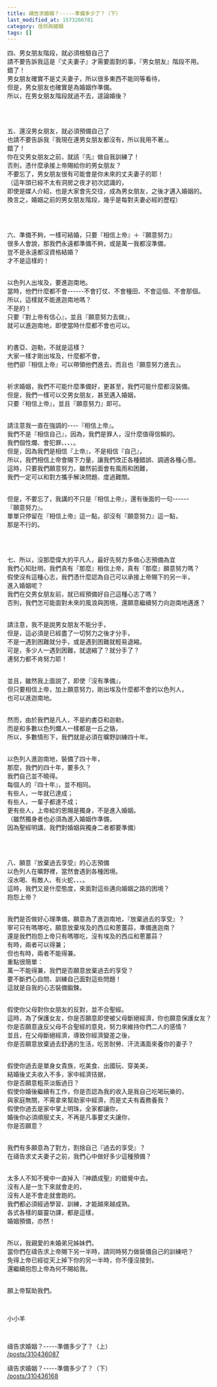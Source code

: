 ```yaml
---
title: 禱告求婚姻？-----準備多少了？（下）
last_modified_at: 1573266781
category: 信仰與婚姻
tags: []
---
```


<p>四、男女朋友階段，就必須檢驗自己了<br/>
請不要告訴我這是『丈夫妻子』才需要面對的事，『男女朋友』階段不用。<br/>
錯了！<br/>
男女朋友確實不是丈夫妻子，所以很多東西不能同等看待，<br/>
但是，男女朋友也確實是為婚姻作準備。<br/>
所以，在男女朋友階段就過不去，遑論婚後？</p>
<p> </p>
<p><br/>
五、還沒男女朋友，就必須預備自己了<br/>
也請不要告訴我『我現在連男女朋友都沒有，所以我用不著』。<br/>
錯了！<br/>
你在交男女朋友之前，就該『先』做自我訓練了！<br/>
否則，憑什麼承接上帝賜給你的男女朋友？<br/>
不要忘了，男女朋友很有可能會是你未來的丈夫妻子的耶！<br/>
（這年頭已經不太有洞房之夜才初次認識的，<br/>
即使是媒人介紹，也是大家會先交往，成為男女朋友，之後才邁入婚姻的。<br/>
換言之，婚姻之前的男女朋友階段，幾乎是每對夫妻必經的歷程）</p>
<p> </p>
<p><br/>
六、準備不夠，一樣可結婚，只要『相信上帝』＋『願意努力』<br/>
很多人會說，那我們永遠都準備不夠，或是萬一我都沒準備，<br/>
豈不是永遠都沒資格結婚？<br/>
才不是這樣的！</p>
<p><br/>
以色列人出埃及，要進迦南地。<br/>
當時，他們什麼都不會------不會打仗、不會種田、不會這個、不會那個。<br/>
所以，這樣就不能進迦南地嗎？<br/>
不是的！<br/>
只要『對上帝有信心』，並且『願意努力去做』，<br/>
就可以進迦南地，即使當時什麼都不會也可以。</p>
<p><br/>
約書亞、迦勒，不就是這樣？<br/>
大家一樣才剛出埃及，什麼都不會，<br/>
他們卻『相信上帝』可以帶領他們進去，而且也『願意努力進去』。</p>
<p><br/>
祈求婚姻，我們不可能什麼準備好，更甚至，我們可能什麼都沒裝備。<br/>
但是，我們一樣可以交男女朋友，甚至邁入婚姻，<br/>
只要『相信上帝』，並且『願意努力』即可。</p>
<p><br/>
請注意我一直在強調的----『相信上帝』。<br/>
我們不是『相信自己』，因為，我們是罪人，沒什麼值得信賴的。<br/>
我們個性爛、會犯罪、、、、。<br/>
但是，因為我們是相信『上帝』，不是相信『自己』，<br/>
所以，我們相信上帝會賜下力量，讓我們改正各種錯誤、調適各種心態。<br/>
這時，只要我們願意努力，雖然前面會有風雨和困難，<br/>
我們一定可以和對方攜手解決問題、度過難關。</p>
<p><br/>
但是，不要忘了，我講的不只是『相信上帝』，還有後面的一句------<br/>
『願意努力』。<br/>
單單只停留在『相信上帝』這一點，卻沒有『願意努力』這一點，<br/>
那是不行的。</p>
<p> </p>
<p><br/>
七、所以，沒那麼偉大的平凡人，最好先努力多做心志預備為宜<br/>
我們心知肚明，我們真有『那麼』相信上帝，真有『那麼』願意努力嗎？<br/>
假使沒有這種心志，我們憑什麼認為自己可以承接上帝賜下的另一半，<br/>
進入婚姻呢？<br/>
我們在交男女朋友前，就已經預備好自己這種心志了嗎？<br/>
否則，我們怎可能面對未來的風浪與困境，還願意繼續努力向迦南地邁進？</p>
<p><br/>
請注意，我不是說男女朋友不能分手，<br/>
但是，這必須是已經盡了一切努力之後才分手，<br/>
不是一遇到困難就分手，或是遇到困難就輕易退縮。<br/>
可是，多少人一遇到困難，就退縮了？就分手了？<br/>
連努力都不肯努力耶！</p>
<p><br/>
並且，雖然我上面說了，即使『沒有準備』，<br/>
但只要相信上帝，加上願意努力，剛出埃及什麼都不會的以色列人，<br/>
也可以進迦南地。</p>
<p><br/>
然而，由於我們是凡人，不是約書亞和迦勒，<br/>
而是和多數以色列爛人一樣都是一丘之貉，<br/>
所以，多數情形下，我們就是必須在曠野訓練四十年。</p>
<p><br/>
以色列人進迦南地，裝備了四十年，<br/>
那麼，我們的四十年，要多久？<br/>
我們自己並不曉得。<br/>
每個人的『四十年』，並不相同。<br/>
有些人，一年就已達成；<br/>
有些人，一輩子都達不成；<br/>
更有些人，上帝給的恩賜是獨身，不是進入婚姻。<br/>
（雖然獨身者也必須為進入婚姻作準備，<br/>
因為聖經明講，我們對婚姻與獨身二者都要準備）</p>
<p> </p>
<p><br/>
八、願意『放棄過去享受』的心志預備<br/>
以色列人在曠野裡，當然會遇到各種困境。<br/>
沒水喝、有敵人、有火蛇、、、。<br/>
這時，我們又是什麼態度，來面對這些邁向婚姻之路的困境？<br/>
抱怨上帝？</p>
<p><br/>
我們是否做好心理準備，願意為了進迦南地，『放棄過去的享受』？<br/>
寧可只有嗎哪吃，願意放棄埃及的西瓜和蔥薑蒜，準備進迦南？<br/>
還是我們抱怨上帝只有嗎哪吃，沒有埃及的西瓜和蔥薑蒜？<br/>
有時，兩者可以得兼；<br/>
但也有時，兩者不能得兼。<br/>
重點很簡單：<br/>
萬一不能得兼，我們是否願意放棄過去的享受？<br/>
要不斷捫心自問、訓練自己面對這些問題！<br/>
這就是自我的心志裝備鍛鍊。</p>
<p><br/>
假使你父母對你女朋友的反對，並不合聖經。<br/>
這時，為了保護女友，你是否願意即使被父母斷絕經濟，你也願意保護女友？<br/>
你是否願意違反父母不合聖經的意見，努力來維持你們二人的感情？<br/>
並且，在父母斷絕經濟，導致你經濟變差之後，<br/>
你是否願意放棄過去舒適的生活，吃苦耐勞、汗流滿面來養你的妻子？</p>
<p><br/>
假使你過去是單身女貴族，吃美食、出國玩、穿美美，<br/>
結婚後丈夫收入不多，家中經濟拮据，<br/>
你是否願意粗茶淡飯過日？<br/>
假使你婚後繼續有工作，你是否認為我的收入是我自己吃喝玩樂的，<br/>
與家庭無關，不需拿來幫助家中經濟，而是丈夫有義務養我？<br/>
假使你過去是家中掌上明珠，全家都讓你，<br/>
婚後你必須順服丈夫，不再是凡事要丈夫讓你，<br/>
你是否願意？</p>
<p><br/>
我們有多願意為了對方，割捨自己『過去的享受』？<br/>
在禱告求丈夫妻子之前，我們心中做好多少這種預備？</p>
<p><br/>
太多人不知不覺中一直掉入『神蹟成聖』的錯覺中去。<br/>
沒有人是一生下來就會走的，<br/>
沒有人是不會走就會跑的。<br/>
我們都必須經過學習、訓練，才能越來越成熟。<br/>
各式各樣的屬靈功課，都是這樣，<br/>
婚姻預備，亦然！</p>
<p><br/>
所以，我親愛的未婚弟兄姊妹們，<br/>
當你們在禱告求上帝賜下另一半時，請同時努力做裝備自己的訓練吧？<br/>
免得上帝已經從天上掉下你的另一半時，你不僅沒接到，<br/>
還繼續抱怨上帝為何不賜給我。</p>
<p><br/>
願上帝幫助我們。</p>
<p> </p>
<p>小小羊</p>
<p> </p>
<p>禱告求婚姻？-----準備多少了？（上）<br/>
<a href="/posts/310436087" target="_blank">/posts/310436087</a></p>
<p>禱告求婚姻？-----準備多少了？（下）<br/>
<a href="/posts/310436168" target="_blank">/posts/310436168</a></p>
